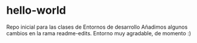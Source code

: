 # hello-world
Repo inicial para las clases de Entornos de desarrollo
Añadimos algunos cambios en la rama readme-edits. Entorno muy agradable, de momento :)
